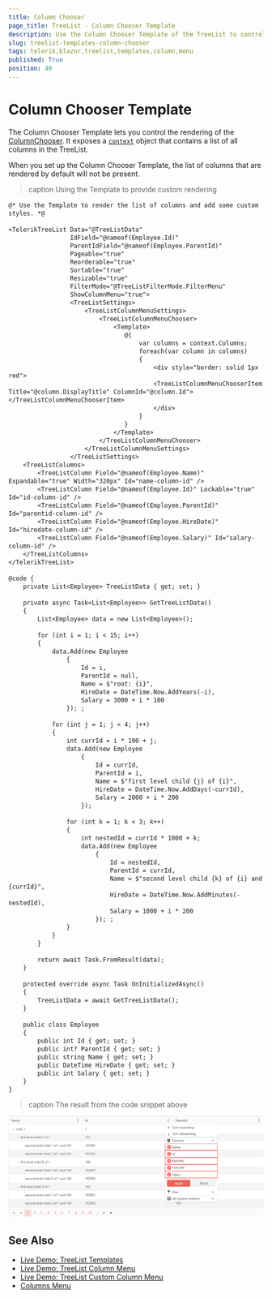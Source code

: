 ```yaml
---
title: Column Chooser
page_title: TreeList - Column Chooser Template
description: Use the Column Chooser Template of the TreeList to control the rendering and customize the content of the Column Chooser.
slug: treelist-templates-column-chooser
tags: telerik,blazor,treelist,templates,column,menu
published: True
position: 40
---
```


# Column Chooser Template

The Column Chooser Template lets you control the rendering of the [ColumnChooser](slug:treelist-column-menu#column-chooser). It exposes a [`context`](slug:Telerik.Blazor.Components.ColumnMenuChooserTemplateContext) object that contains a list of all columns in the TreeList. 

When you set up the Column Chooser Template, the list of columns that are rendered by default will not be present.

>caption Using the Template to provide custom rendering

````RAZOR
@* Use the Template to render the list of columns and add some custom styles. *@ 

<TelerikTreeList Data="@TreeListData"
                 IdField="@nameof(Employee.Id)"
                 ParentIdField="@nameof(Employee.ParentId)"
                 Pageable="true"
                 Reorderable="true"
                 Sortable="true"
                 Resizable="true"
                 FilterMode="@TreeListFilterMode.FilterMenu"
                 ShowColumnMenu="true">
                 <TreeListSettings>
                     <TreeListColumnMenuSettings>
                         <TreeListColumnMenuChooser>
                             <Template>
                                @{
                                    var columns = context.Columns;
                                    foreach(var column in columns)
                                    {
                                        <div style="border: solid 1px red">
                                        <TreeListColumnMenuChooserItem Title="@column.DisplayTitle" ColumnId="@column.Id"></TreeListColumnMenuChooserItem>
                                        </div>
                                    }
                                }
                             </Template>
                         </TreeListColumnMenuChooser>
                     </TreeListColumnMenuSettings>
                 </TreeListSettings>
    <TreeListColumns>
        <TreeListColumn Field="@nameof(Employee.Name)" Expandable="true" Width="320px" Id="name-column-id" />
        <TreeListColumn Field="@nameof(Employee.Id)" Lockable="true" Id="id-column-id" />
        <TreeListColumn Field="@nameof(Employee.ParentId)" Id="parentid-column-id" />
        <TreeListColumn Field="@nameof(Employee.HireDate)" Id="hiredate-column-id" />
        <TreeListColumn Field="@nameof(Employee.Salary)" Id="salary-column-id" />
    </TreeListColumns>
</TelerikTreeList>

@code {
    private List<Employee> TreeListData { get; set; }

    private async Task<List<Employee>> GetTreeListData()
    {
        List<Employee> data = new List<Employee>();

        for (int i = 1; i < 15; i++)
        {
            data.Add(new Employee
                {
                    Id = i,
                    ParentId = null,
                    Name = $"root: {i}",
                    HireDate = DateTime.Now.AddYears(-i),
                    Salary = 3000 + i * 100
                }); ;

            for (int j = 1; j < 4; j++)
            {
                int currId = i * 100 + j;
                data.Add(new Employee
                    {
                        Id = currId,
                        ParentId = i,
                        Name = $"first level child {j} of {i}",
                        HireDate = DateTime.Now.AddDays(-currId),
                        Salary = 2000 + i * 200
                    });

                for (int k = 1; k < 3; k++)
                {
                    int nestedId = currId * 1000 + k;
                    data.Add(new Employee
                        {
                            Id = nestedId,
                            ParentId = currId,
                            Name = $"second level child {k} of {i} and {currId}",
                            HireDate = DateTime.Now.AddMinutes(-nestedId),
                            Salary = 1000 + i * 200
                        }); ;
                }
            }
        }

        return await Task.FromResult(data);
    }

    protected override async Task OnInitializedAsync()
    {
        TreeListData = await GetTreeListData();
    }

    public class Employee
    {
        public int Id { get; set; }
        public int? ParentId { get; set; }
        public string Name { get; set; }
        public DateTime HireDate { get; set; }
        public int Salary { get; set; }
    }
}
````

>caption The result from the code snippet above

![Templated Column Chooser example with the TreeList component for Blazor](images/templates-column-chooser-example.png)

## See Also

 * [Live Demo: TreeList Templates](https://demos.telerik.com/blazor-ui/treelist/templates)
 * [Live Demo: TreeList Column Menu](https://demos.telerik.com/blazor-ui/treelist/column-menu)
 * [Live Demo: TreeList Custom Column Menu](https://demos.telerik.com/blazor-ui/treelist/custom-column-menu)
 * [Columns Menu](slug:treelist-column-menu)
